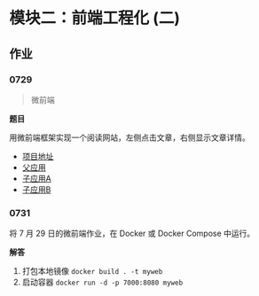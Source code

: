 # 模块二：前端工程化 (二)

## 作业

### 0729

> 微前端

**题目**

用微前端框架实现一个阅读网站，左侧点击文章，右侧显示文章详情。

+ [项目地址](../../practise/qiankun/README.md)
+ [父应用](../../practise/microfrontend/README.md)
+ [子应用A](../../practise/microfrontend/sub-vue/README.md)
+ [子应用B](../../practise/microfrontend/sub-react/README.md)

### 0731

将 7 月 29 日的微前端作业，在 Docker 或 Docker Compose 中运行。

<!-- **解答**
1. 拉取镜像 `docker pull node:latest`
2. 进入docker宿主机 `docker run -it --rm node bash`
3. 拉取git源代码 `git clone https://github.com/Si3ver/vue-demos.git`
4. 切换到项目目录 `cd vue-demos/practise/microfrontend`
5. 安装依赖 `npm instal`
6. 启动项目，端口为docker的8080端口 `npm start`
7. 给运行中的docker增加端口映射，新开一个terminal `docker` -->

**解答**
1. 打包本地镜像 `docker build . -t myweb`
2. 启动容器 `docker run -d -p 7000:8080 myweb`
